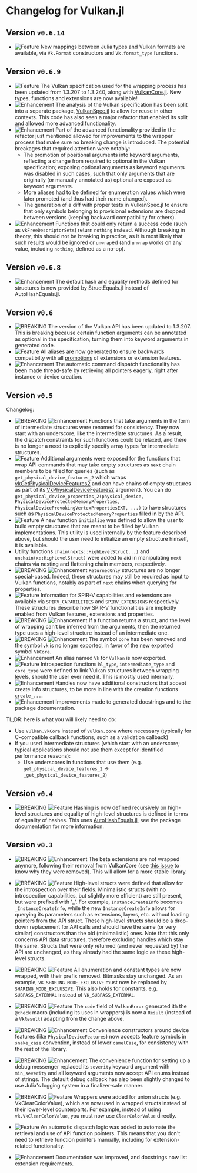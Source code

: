 # Changelog for Vulkan.jl

## Version `v0.6.14`
- ![Feature][badge-feature] New mappings between Julia types and Vulkan formats are available, via `Vk.Format` constructors and `Vk.format_type` functions.

## Version `v0.6.9`
- ![Feature][badge-feature] The Vulkan specification used for the wrapping process has been updated from 1.3.207 to 1.3.240, along with [VulkanCore.jl](https://github.com/JuliaGPU/VulkanCore.jl). New types, functions and extensions are now available!
- ![Enhancement][badge-enhancement] The analysis of the Vulkan specification has been split into a separate package, [VulkanSpec.jl](https://github.com/serenity4/VulkanSpec.jl) to allow for reuse in other contexts. This code has also seen a major refactor that enabled its split and allowed more advanced functionality.
- ![Enhancement][badge-enhancement] Part of the advanced functionality provided in the refactor just mentioned allowed for improvements to the wrapper process that make sure no breaking change is introduced. The potential breakages that required attention were notably:
    - The promotion of positional arguments into keyword arguments, reflecting a change from required to optional in the Vulkan specification; exposing optional arguments as keyword arguments was disabled in such cases, such that only arguments that are originally (or manually annotated as) optional are exposed as keyword arguments.
    - More aliases had to be defined for enumeration values which were later promoted (and thus had their name changed).
    - The generation of a diff with proper tests in VulkanSpec.jl to ensure that only symbols belonging to provisional extensions are dropped between versions (keeping backward compatibility for others).
- ![Enhancement][badge-enhancement] Functions that could only return a success code (such as `vkFreeDescriptorSets`) return `nothing` instead. Although breaking in theory, this should not be breaking in practice, as it is most likely that such results would be ignored or `unwrap`ed (and `unwrap` works on any value, including `nothing`, defined as a no-op).

## Version `v0.6.8`
- ![Enhancement][badge-enhancement] The default hash and equality methods defined for structures is now provided by StructEquals.jl instead of AutoHashEquals.jl.

## Version `v0.6`

- ![BREAKING][badge-breaking] The version of the Vulkan API has been updated to 1.3.207. This is breaking because certain function arguments can be annotated as optional in the specification, turning them into keyword arguments in generated code.
- ![Feature][badge-feature] All aliases are now generated to ensure backwards compatibilty with all [promotions](https://www.khronos.org/registry/vulkan/specs/1.3/html/vkspec.html#extendingvulkan-compatibility-promotion) of extensions or extension features.
- ![Enhancement][badge-enhancement] The automatic command dispatch functionality has been made thread-safe by retrieving all pointers eagerly, right after instance or device creation.

## Version `v0.5`

Changelog:
- ![BREAKING][badge-breaking] ![Enhancement][badge-enhancement] Functions that take arguments in the form of intermediate structures were renamed for consistency. They now start with an underscore, like the intermediate structures. As a result, the dispatch constraints for such functions could be relaxed, and there is no longer a need to explicitly specify array types for intermediate structures.
- ![Feature][badge-feature] Additional arguments were exposed for the functions that wrap API commands that may take empty structures as `next` chain members to be filled for queries (such as `get_physical_device_features_2` which wraps [vkGetPhysicalDeviceFeatures2](https://www.khronos.org/registry/vulkan/specs/1.2/html/vkspec.html#vkGetPhysicalDeviceFeatures2) and can have chains of empty structures as part of its [VkPhysicalDeviceFeatures2](https://www.khronos.org/registry/vulkan/specs/1.2/html/vkspec.html#VkPhysicalDeviceFeatures2) argument). You can do `get_physical_device_properties_2(physical_device, PhysicalDeviceProtectedMemoryProperties, PhysicalDeviceProvokingVertexPropertiesEXT, ...)` to have structures such as  `PhysicalDeviceProtectedMemoryProperties` filled in by the API.
- ![Feature][badge-feature] A new function `initialize` was defined to allow the user to build empty structures that are meant to be filled by Vulkan implementations. This utility is used internally by the feature described above, but should the user need to initialize an empty structure himself, it is available.
- Utility functions `chain(nexts::HighLevelStruct...)` and `unchain(x::HighLevelStruct)` were added to aid in manipulating `next` chains via nesting and flattening chain members, respectively.
- ![BREAKING][badge-breaking] ![Enhancement][badge-enhancement] `ReturnedOnly` structures are no longer special-cased. Indeed, these structures may still be required as input to Vulkan functions, notably as part of `next` chains when querying for properties.
- ![Feature][badge-feature] Information for SPIR-V capabilities and extensions are available via `SPIRV_CAPABILITIES` and `SPIRV_EXTENSIONS` respectively. These structures describe how SPIR-V functionalities are implicitly enabled from Vulkan features, extensions and properties.
- ![BREAKING][badge-breaking] ![Enhancement][badge-enhancement] If a function returns a struct, and the level of wrapping can't be inferred from the arguments, then the returned type uses a high-level structure instead of an intermediate one.
- ![BREAKING][badge-breaking] ![Enhancement][badge-enhancement] The symbol `core` has been removed and the symbol `vk` is no longer exported, in favor of the new exported symbol `VkCore`.
- ![Enhancement][badge-enhancement] An alias named `Vk` for `Vulkan` is now exported.
- ![Feature][badge-feature] Introspection functions `hl_type`, `intermediate_type` and `core_type` were defined to link Vulkan structures between wrapping levels, should the user ever need it. This is mostly used internally.
- ![Enhancement][badge-enhancement] Handles now have additional constructors that accept create info structures, to be more in line with the creation functions `create_...`.
- ![Enhancement][badge-enhancement] Improvements made to generated docstrings and to the package documentation.

TL;DR: here is what you will likely need to do:
- Use `Vulkan.VkCore` instead of `Vulkan.core` where necessary (typically for C-compatible callback functions, such as a validation callback)
- If you used intermediate structures (which start with an underscore; typical applications should not use them except for identified performance reasons):
    - Use underscores in functions that use them (e.g. `get_physical_device_features_2` -> `_get_physical_device_features_2`)

## Version `v0.4`

* ![BREAKING][badge-breaking] ![Feature][badge-feature] Hashing is now defined recursively on high-level structures and equality of high-level structures is defined in terms of equality of hashes. This uses [AutoHashEquals.jl](https://github.com/andrewcooke/AutoHashEquals.jl), see the package documentation for more information.

## Version `v0.3`

* ![BREAKING][badge-breaking] ![Enhancement][badge-enhancement] The beta extensions are not wrapped anymore, following their removal from VulkanCore (see [this issue](https://github.com/JuliaGPU/VulkanCore.jl/issues/43) to know why they were removed). This will allow for a more stable library.

* ![BREAKING][badge-breaking] ![Feature][badge-feature] High-level structs were defined that allow for the introspection over their fields. Minimalistic structs (with no introspection capabilities, but slightly more efficient) are still present, but were prefixed with '_'. For example, `InstanceCreateInfo` becomes `_InstanceCreateInfo`, while the new `InstanceCreateInfo` allows for querying its parameters such as extensions, layers, etc. without loading pointers from the API struct. These high-level structs should be a drop-down replacement for API calls and should have the same (or very similar) constructors than the old (minimalistic) ones. Note that this only concerns API data structures, therefore excluding handles which stay the same. Structs that were only returned (and never requested by) the API are unchanged, as they already had the same logic as these high-level structs.

* ![BREAKING][badge-breaking] ![Feature][badge-feature] All enumeration and constant types are now wrapped, with their prefix removed. Bitmasks stay unchanged. As an example, `VK_SHARING_MODE_EXCLUSIVE` must now be replaced by `SHARING_MODE_EXCLUSIVE`. This also holds for constants, e.g. `SUBPASS_EXTERNAL` instead of `VK_SUBPASS_EXTERNAL`.

* ![BREAKING][badge-breaking] ![Feature][badge-feature] The `code` field of `VulkanError` generated ith the `@check` macro (including its uses in wrappers) is now a `Result` (instead of a `VkResult`) adapting from the change above.

* ![BREAKING][badge-breaking] ![Enhancement][badge-enhancement] Convenience constructors around device features (like `PhysicalDeviceFeatures`) now accepts feature symbols in `snake_case` convention, instead of lower `camelCase`, for consistency with the rest of the library.

* ![BREAKING][badge-breaking] ![Enhancement][badge-enhancement] The convenience function for setting up a debug messenger replaced its `severity` keyword argument with `min_severity` and all keyword arguments now accept API enums instead of strings. The default debug callback has also been slightly changed to use Julia's logging system in a finalizer-safe manner.

* ![BREAKING][badge-breaking] ![Feature][badge-feature] Wrappers were added for union structs (e.g. VkClearColorValue), which are now used in wrapped structs instead of their lower-level counterparts. For example, instead of using `vk.VkClearColorValue`, you must now use `ClearColorValue` directly.

* ![Feature][badge-feature] An automatic dispatch logic was added to automate the retrieval and use of API function pointers. This means that you don't need to retrieve function pointers manually, including for extension-related functionality.

* ![Enhancement][badge-enhancement] Documentation was improved, and docstrings now list extension requirements.


[badge-breaking]: https://img.shields.io/badge/BREAKING-red.svg
[badge-deprecation]: https://img.shields.io/badge/deprecation-orange.svg
[badge-feature]: https://img.shields.io/badge/feature-green.svg
[badge-enhancement]: https://img.shields.io/badge/enhancement-blue.svg
[badge-bugfix]: https://img.shields.io/badge/bugfix-purple.svg
[badge-security]: https://img.shields.io/badge/security-black.svg
[badge-experimental]: https://img.shields.io/badge/experimental-lightgrey.svg
[badge-maintenance]: https://img.shields.io/badge/maintenance-gray.svg

<!--
# Badges (reused from the CHANGELOG.md of Documenter.jl)

![BREAKING][badge-breaking]
![Deprecation][badge-deprecation]
![Feature][badge-feature]
![Enhancement][badge-enhancement]
![Bugfix][badge-bugfix]
![Security][badge-security]
![Experimental][badge-experimental]
![Maintenance][badge-maintenance]
-->
